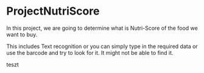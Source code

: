 # ProjectNutriScore
In this project, we are going to determine what is Nutri-Score of the food we want to buy.

This includes Text recognition or you can simply type in the required data or use the barcode and try to look for it. It might not be able to find it.


teszt